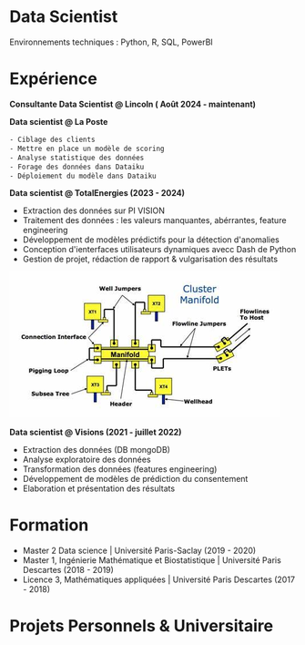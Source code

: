 # Data Scientist

Environnements techniques : Python, R, SQL, PowerBI

# Expérience
**Consultante Data Scientist @ Lincoln ( Août 2024 - maintenant)**

**Data scientist @ La Poste**

    - Ciblage des clients
    - Mettre en place un modèle de scoring 
    - Analyse statistique des données
    - Forage des données dans Dataiku
    - Déploiement du modèle dans Dataiku
      
**Data scientist @ TotalEnergies (2023 - 2024)**
- Extraction des données sur PI VISION
- Traitement des données : les valeurs manquantes, abérrantes, feature engineering
- Développement de modèles prédictifs pour la détection d'anomalies
- Conception d'ienterfaces utilisateurs dynamiques avecc Dash de Python
- Gestion de projet, rédaction de rapport & vulgarisation des résultats
  
![Exemple d'équipement : Manifold ](assets/img/Manifold.jpg)

**Data scientist @ Visions (2021 - juillet 2022)**
- Extraction des données (DB mongoDB)
- Analyse exploratoire des données
- Transformation des données (features engineering)
- Développement de modèles de prédiction du consentement
- Elaboration et présentation des résultats

# Formation
- Master 2 Data science | Université Paris-Saclay (2019 - 2020)
- Master 1, Ingénierie Mathématique et Biostatistique | Université Paris Descartes (2018 - 2019)
- Licence 3, Mathématiques appliquées | Université Paris Descartes (2017 - 2018)

# Projets Personnels & Universitaire


